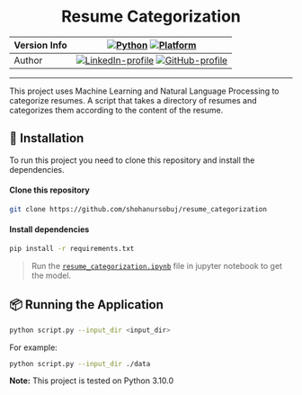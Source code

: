 <div align="center">

# Resume Categorization
| Version Info | [![Python](https://img.shields.io/badge/python-v3.10.0-green)](https://www.python.org/downloads/release/python-3913/) [![Platform](https://img.shields.io/badge/Platforms-Ubuntu%2022.04.1%20LTS%2C%20win--64-orange)](https://releases.ubuntu.com/20.04/) |
| ------------ | ---------------------------------------------------------------------------------------------------------------------------------------------------------------------------------------------------------------------------------------------------------- |
| Author       | [![LinkedIn-profile](https://img.shields.io/badge/LinkedIn-Profile-informational?logo=linkedin)](https://www.linkedin.com/in/shohanursobuj/) [![GitHub-profile](https://img.shields.io/badge/GitHub-Profile-informational?logo=github)](https://github.com/shohanursobuj)
---

</div>

This project uses Machine Learning and Natural Language Processing to categorize resumes. A script that takes a directory of resumes and categorizes them according to the content of the resume.



## 🚀 Installation

To run this project you need to clone this repository and install the dependencies.

#### Clone this repository

```bash
git clone https://github.com/shohanursobuj/resume_categorization
```

#### Install dependencies

```bash
pip install -r requirements.txt
```
> Run the [`resume_categorization.ipynb`](resume_categorization.ipynb) file in jupyter notebook to get the model.


## 📦 Running the Application

```bash
python script.py --input_dir <input_dir> 
```

For example:

```bash
python script.py --input_dir ./data
```

**Note:** This project is tested on Python 3.10.0